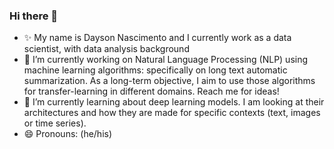 ### Hi there 👋

<!--
**daysonn/daysonn** is a ✨ _special_ ✨ repository because its `README.md` (this file) appears on your GitHub profile.

Here are some ideas to get you started:

- 🔭 I’m currently working on ...
- 🌱 I’m currently learning ...
- 👯 I’m looking to collaborate on ...
- 🤔 I’m looking for help with ...
- 💬 Ask me about ...
- 📫 How to reach me: ...
- 😄 Pronouns: ...
- ⚡ Fun fact: ...
-->

- ✨ My name is Dayson Nascimento and I currently work as a data scientist, with data analysis background
- 🔭 I’m currently working on Natural Language Processing (NLP) using machine learning algorithms: specifically on long text automatic summarization. As a long-term objective, I aim to use those algorithms for transfer-learning in different domains. Reach me for ideas!
- 🌱 I’m currently learning about deep learning models. I am looking at their architectures and how they are made for specific contexts (text, images or time series).
- 😄 Pronouns: (he/his)
